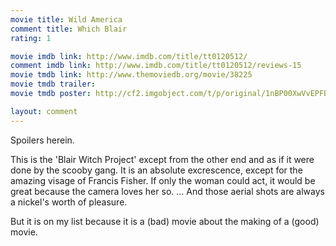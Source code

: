 ```yaml
---
movie title: Wild America
comment title: Which Blair
rating: 1

movie imdb link: http://www.imdb.com/title/tt0120512/
comment imdb link: http://www.imdb.com/title/tt0120512/reviews-15
movie tmdb link: http://www.themoviedb.org/movie/38225
movie tmdb trailer: 
movie tmdb poster: http://cf2.imgobject.com/t/p/original/1nBP00XwVvEPFBWBlVOfvqQlo0t.jpg

layout: comment
---
```


Spoilers herein.

This is the 'Blair Witch Project' except from the other end and as if it were done by the  scooby gang. It is an absolute excrescence, except for the amazing visage of Francis  Fisher. If only the woman could act, it would be great because the camera loves her so. ... And those aerial shots are always a nickel's worth of pleasure.

But it is on my list because it is a (bad) movie about the making of a (good) movie.